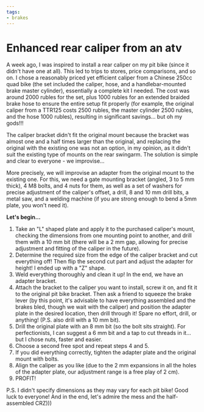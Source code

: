 ```yaml
---
tags:
- brakes
---
```


# Enhanced rear caliper from an atv

A week ago, I was inspired to install a rear caliper on my pit bike (since it didn't have one at all). This led to trips to stores, price comparisons, and so on. I chose a reasonably priced yet efficient caliper from a Chinese 250cc quad bike (the set included the caliper, hose, and a handlebar-mounted brake master cylinder), essentially a complete kit I needed. The cost was around 2000 rubles for the set, plus 1000 rubles for an extended braided brake hose to ensure the entire setup fit properly (for example, the original caliper from a TTR125 costs 2500 rubles, the master cylinder 2500 rubles, and the hose 1000 rubles), resulting in significant savings... but oh my gods!!!

The caliper bracket didn't fit the original mount because the bracket was almost one and a half times larger than the original, and replacing the original with the existing one was not an option, in my opinion, as it didn't suit the existing type of mounts on the rear swingarm. The solution is simple and clear to everyone - we improvise...

More precisely, we will improvise an adapter from the original mount to the existing one. For this, we need a gate mounting bracket (angled, 3 to 5 mm thick), 4 M8 bolts, and 4 nuts for them, as well as a set of washers for precise adjustment of the caliper's offset, a drill, 8 and 10 mm drill bits, a metal saw, and a welding machine (if you are strong enough to bend a 5mm plate, you won't need it).

**Let's begin...**

1. Take an "L" shaped plate and apply it to the purchased caliper's mount, checking the dimensions from one mounting point to another, and drill them with a 10 mm bit (there will be a 2 mm gap, allowing for precise adjustment and fitting of the caliper in the future).
2. Determine the required size from the edge of the caliper bracket and cut everything off! Then flip the second cut part and adjust the adapter for height! I ended up with a "Z" shape.
3. Weld everything thoroughly and clean it up! In the end, we have an adapter bracket.
4. Attach the bracket to the caliper you want to install, screw it on, and fit it to the original pit bike bracket. Then ask a friend to squeeze the brake lever (by this point, it's advisable to have everything assembled and the brakes bled, though we wait with the caliper) and position the adapter plate in the desired location, then drill through it! Spare no effort, drill, or anything! (P.S. also drill with a 10 mm bit).
5. Drill the original plate with an 8 mm bit (so the bolt sits straight). For perfectionists, I can suggest a 6 mm bit and a tap to cut threads in it... but I chose nuts, faster and easier.
6. Choose a second free spot and repeat steps 4 and 5.
7. If you did everything correctly, tighten the adapter plate and the original mount with bolts.
8. Align the caliper as you like (due to the 2 mm expansions in all the holes of the adapter plate, our adjustment range is a free play of 2 cm).
9. PROFIT!

P.S. I didn't specify dimensions as they may vary for each pit bike! Good luck to everyone! And in the end, let's admire the mess and the half-assembled CRZ)))
